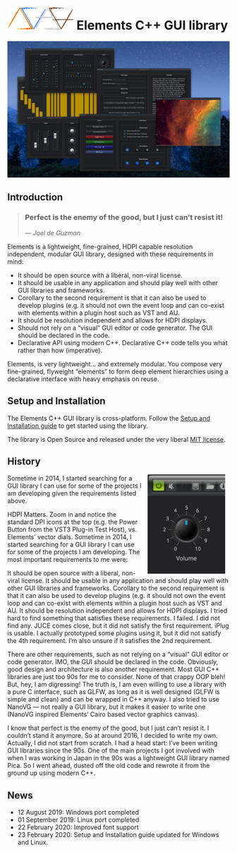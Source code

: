 # ![Elements-Logo](docs/images/elements.png) Elements C++ GUI library

![alt Photon Sampler](docs/images/photon_sampler.jpg)

## Introduction

> ### Perfect is the enemy of the good, but I just can’t resist it!
> *— Joel de Guzman*

Elements is a lightweight, fine-grained, HDPI capable resolution independent, modular GUI library, designed with these requirements in mind:

* It should be open source with a liberal, non-viral license.
* It should be usable in any application and should play well with other GUI libraries and frameworks.
* Corollary to the second requirement is that it can also be used to develop plugins (e.g. it should not own the event loop and can co-exist with elements within a plugin host such as VST and AU.
* It should be resolution independent and allows for HDPI displays.
* Should not rely on a “visual” GUI editor or code generator. The GUI should be declared in the code.
* Declarative API using modern C++. Declarative C++ code
tells you what rather than how (imperative).

Elements, is very lightweight… and extremely modular. You compose very
fine-grained, flyweight “elements” to form deep element hierarchies using a
declarative interface with heavy emphasis on reuse.

## Setup and Installation

The Elements C++ GUI library is cross-platform. Follow the [Setup and
Installation guide](docs/setup.md) to get started using the library.

The library is Open Source and released under the very liberal [MIT
license](http://tinyurl.com/p6pekvo).

## History

<img style="float: right;" hspace="10" width="35%" src="docs/images/hdpi.png">

Sometime in 2014, I started searching for a GUI library I can use for some of the projects I am developing given the requirements listed above.

HDPI Matters. Zoom in and notice the standard DPI icons at the top (e.g. the Power Button from the VST3 Plug-in Test Host), vs. Elements’ vector dials.
Sometime in 2014, I started searching for a GUI library I can use for some of the projects I am developing. The most important requirements to me were:

It should be open source with a liberal, non-viral license.
It should be usable in any application and should play well with other GUI libraries and frameworks.
Corollary to the second requirement is that it can also be used to develop plugins (e.g. it should not own the event loop and can co-exist with elements within a plugin host such as VST and AU.
It should be resolution independent and allows for HDPI displays.
I tried hard to find something that satisfies these requirements. I failed. I did not find any. JUCE comes close, but it did not satisfy the first requirement. iPlug is usable. I actually prototyped some plugins using it, but it did not satisfy the 4th requirement. I’m also unsure if it satisfies the 2nd requirement.

There are other requirements, such as not relying on a “visual” GUI editor or code generator. IMO, the GUI should be declared in the code. Obviously, good design and architecture is also another requirement. Most GUI C++ libraries are just too 90s for me to consider. None of that crappy OOP bleh! But, hey, I am digressing! The truth is, I am even willing to use a library with a pure C interface, such as GLFW, as long as it is well designed (GLFW is simple and clean) and can be wrapped in C++ anyway. I also tried to use NanoVG — not really a GUI library, but it makes it easier to write one (NanoVG inspired Elements’ Cairo based vector graphics canvas).

I know that perfect is the enemy of the good, but I just can’t resist it. I couldn’t stand it anymore. So at around 2016, I decided to write my own. Actually, I did not start from scratch. I had a head start: I’ve been writing GUI libraries since the 90s. One of the main projects I got involved with when I was working in Japan in the 90s was a lightweight GUI library named Pica. So I went ahead, dusted off the old code and rewrote it from the ground up using modern C++.

## News

- 12 August 2019: Windows port completed
- 01 September 2019: Linux port completed
- 22 February 2020: Improved font support
- 23 February 2020: Setup and Installation guide updated for Windows and Linux.
